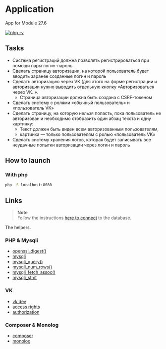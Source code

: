 # Application

App for Module 27.6

[![php -v](https://img.shields.io/badge/php->=7.3-7377ad)](https://www.php.net/manual/en/langref.php)

## Tasks

+ Система регистраций должна позволять регистрироваться при помощи пары логин-пароль
+ Сделать страницу авторизации, на которой пользователь будет вводить заранее созданные логин и пароль
+ Сделать авторизацию через VK (для этого на форме регистрации и авторизации нужно выводить отдельную кнопку «Авторизоваться через VK..». 
  + Страница авторизации должна быть создана с CSRF-токеном
+ Сделать систему с ролями «обычный пользователь» и «пользователь VK»
+ Сделать страницу, на которую нельзя попасть, пока пользователь не авторизован и необходимо отобразить один абзац текста и одну картинку:
    + Текст должен быть виден всем авторизованным пользователям,
    + картинка — только пользователям с ролью  «пользователь VK»
+ Сделать систему хранения логов, которая будет записывать все неудачные попытки авторизации через логин и пароль

## How to launch

### With php

```bash
php -S localhost:8080
```

## Links

> **Note**  
> Follow the instructions [here to connect](database/db.sql) to the database.

The helpers.

### PHP & Mysqli

- [openssl_digest()](https://www.php.net/manual/en/function.openssl-digest.php)
- [mysqli](https://www.php.net/manual/en/book.mysqli.php)
- [mysqli_query()](https://www.php.net/manual/en/mysqli.query.php)
- [mysqli_num_rows()](https://www.php.net/manual/en/mysqli-result.num-rows.php)
- [mysqli_fetch_assoc()](https://www.php.net/manual/en/mysqli-result.fetch-assoc.php)
- [mysqli_stmt](https://www.php.net/manual/en/class.mysqli-stmt.php)

### VK

- [vk dev](https://dev.vk.com/api/getting-started)
- [access rights](https://dev.vk.com/reference/access-rights)
- [authorization](https://dev.vk.com/api/access-token/authcode-flow-user)

### Composer & Monolog

- [composer](https://getcomposer.org/)
- [monolog](https://packagist.org/packages/monolog/monolog)
